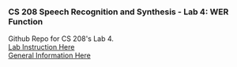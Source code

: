 ### CS 208 Speech Recognition and Synthesis - Lab 4: WER Function
Github Repo for CS 208's Lab 4.  
[Lab Instruction Here](https://docs.google.com/document/d/136NHuK_vdw4K5u9O4TJKZKYRgADM6qQtoIDOUa64DGo/edit?usp=sharing)  
[General Information Here](https://docs.google.com/document/d/1r5zBTpSlE4h_EX6YOOWtelwjzVVs1tHNtwV0P14Rxpw/edit?usp=sharing)

